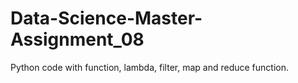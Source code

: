 # Data-Science-Master-Assignment_08
Python code with function, lambda, filter, map and reduce function.
